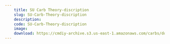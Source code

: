 ```yaml
---
    title: SU Carb Theory-discription
    slug: SU-Carb-Theory-discription
    description:
    code: SU-Carb-Theory-discription
    image: 
    download: https://cmdiy-archive.s3.us-east-1.amazonaws.com/carbs/documents/SU+Carb+Theory-discription.pdf
---
```

<!-- Content of the page -->

##
        